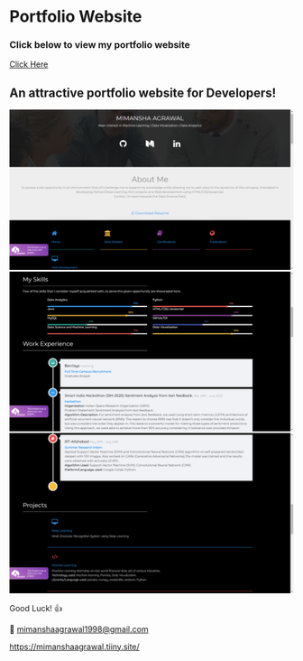 # Portfolio Website

### Click below to view my portfolio website
[Click Here](https://mimanshaagrawal.tiiny.site/)

## An attractive portfolio website for Developers!


<p align="center"> 
  <kbd>
  	<a href="https://chandrikadeb7.github.io/" target="_blank">
		<img src="Screenshot (21).png"></img>   
	  <img src="Screenshot (22).png"></img>  
	  <img src="Screenshot (26).png"></img>
	</a>
  </kbd>
</p>

Good Luck! :+1: 

:e-mail: mimanshaagrawal1998@gmail.com  

https://mimanshaagrawal.tiiny.site/
